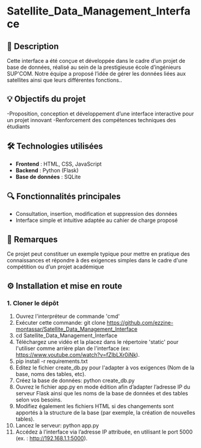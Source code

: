 # Satellite_Data_Management_Interface

## 🎯 Description

Cette interface a été conçue et développée dans le cadre d’un projet de base de données, réalisé au sein de la prestigieuse école d’ingénieurs SUP'COM. Notre équipe a proposé l’idée de gérer les données liées aux satellites ainsi que leurs différentes fonctions..

## 💡 Objectifs du projet

-Proposition, conception et développement d’une interface interactive pour un projet innovant
-Renforcement des compétences techniques des étudiants

## 🛠️ Technologies utilisées

- **Frontend** : HTML, CSS, JavaScript  
- **Backend** : Python (Flask)  
- **Base de données** : SQLite  


## 🔍 Fonctionnalités principales

- Consultation, insertion, modification et suppression des données
- Interface simple et intuitive adaptée au cahier de charge proposé

## 📝 Remarques

Ce projet peut constituer un exemple typique pour mettre en pratique des connaissances et répondre à des exigences simples dans le cadre d'une compétition ou d’un projet académique

## ⚙️ Installation et mise en route

### 1. Cloner le dépôt

1.  Ouvrez l'interpréteur de commande 'cmd'
2.  Exécuter cette commande:    git clone https://github.com/ezzine-montassar/Satellite_Data_Management_Interface
3.  cd Satellite_Data_Management_Interface
4.  Téléchargez une vidéo et la placez dans le répertoire 'static' pour l'utiliser comme arrière plan de l'interface (ex:  https://www.youtube.com/watch?v=fZIbLXr0iNk).
5.  pip install -r requirements.txt
6.  Editez le fichier create_db.py pour l'adapter à vos exigences (Nom de la base, noms des tables, etc).
7.  Créez la base de données:  python create_db.py
8.  Ouvrez le fichier app.py en mode édition afin d’adapter l’adresse IP du serveur Flask ainsi que les noms de la base de données et des tables selon vos besoins.
9.  Modifiez également les fichiers HTML si des changements sont apportés à la structure de la base (par exemple, la création de nouvelles tables).
10.  Lancez le serveur:  python app.py
11. Accédez à l’interface via l’adresse IP attribuée, en utilisant le port 5000 (ex. : http://192.168.1.1:5000).
